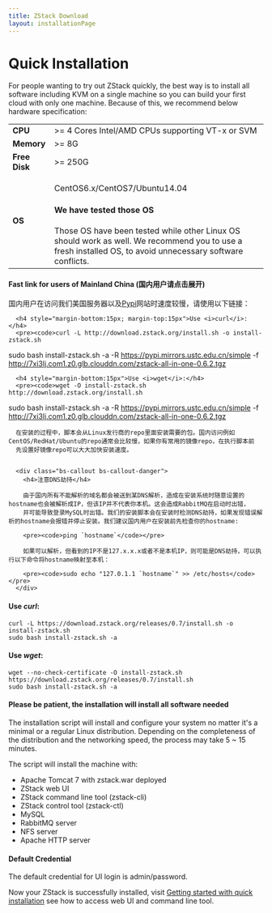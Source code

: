 ```yaml
---
title: ZStack Download
layout: installationPage
---
```


<h1 id="quickInstallation">Quick Installation</h1>

For people wanting to try out ZStack quickly, the best way is to install all software including KVM on a single machine so
you can build your first cloud with only one machine. Because of this, we recommend below hardware specification:

<table class="table table-striped table-bordered">
  <tr>
    <td><b>CPU</b></td>
    <td>>= 4 Cores Intel/AMD CPUs supporting VT-x or SVM</td>
  </tr>
  <tr>
    <td><b>Memory</b></td>
    <td>>= 8G</td>
  </tr>
  <tr>
    <td><b>Free Disk</b></td>
    <td>>= 250G</td>
  </tr>
  <tr>
    <td><b>OS</b></td>
    <td>
      <p>CentOS6.x/CentOS7/Ubuntu14.04</p>
      <div class="bs-callout bs-callout-info">
        <h4>We have tested those OS</h4>
        Those OS have been tested while other Linux OS should work as well.
        We recommend you to use a fresh installed OS, to avoid unnecessary software conflicts. 
      </div>
    </td>
  </tr>
</table>

<div class="bs-callout bs-callout-success">
  <h4 class="hand" data-toggle="collapse" data-target="#china">Fast link for users of Mainland China (国内用户请点击展开)</h4>
  <div id="china" class="collapse">
      国内用户在访问我们美国服务器以及<a href="https://pypi.python.org/pypi">Pypi</a>网站时速度较慢，请使用以下链接：
      
      <h4 style="margin-bottom:15px; margin-top:15px">Use <i>curl</i>:</h4>
      <pre><code>curl -L http://download.zstack.org/install.sh -o install-zstack.sh
sudo bash install-zstack.sh -a -R https://pypi.mirrors.ustc.edu.cn/simple -f http://7xi3lj.com1.z0.glb.clouddn.com/zstack-all-in-one-0.6.2.tgz</code></pre>
      
      <h4 style="margin-bottom:15px">Use <i>wget</i>:</h4>
      <pre><code>wget -O install-zstack.sh http://download.zstack.org/install.sh
sudo bash install-zstack.sh -a -R https://pypi.mirrors.ustc.edu.cn/simple -f http://7xi3lj.com1.z0.glb.clouddn.com/zstack-all-in-one-0.6.2.tgz</code></pre>
      
      在安装的过程中，脚本会从Linux发行商的repo里面安装需要的包。国内访问例如CentOS/RedHat/Ubuntu的repo通常会比较慢，如果你有常用的镜像repo，在执行脚本前
      先设置好镜像repo可以大大加快安装速度。
      
      
      <div class="bs-callout bs-callout-danger">
        <h4>注意DNS劫持</h4>
        
        由于国内所有不能解析的域名都会被送到某DNS解析，造成在安装系统时随意设置的hostname也会被解析成IP，但该IP并不代表你本机。这会造成RabbitMQ在启动时出错，
        并可能导致登录MySQL时出错。我们的安装脚本会在安装时检测DNS劫持，如果发现错误解析的hostname会报错并停止安装。我们建议国内用户在安装前先检查你的hostname:
        
        <pre><code>ping `hostname`</code></pre>
        
        如果可以解析，但看到的IP不是127.x.x.x或者不是本机IP，则可能是DNS劫持，可以执行以下命令将hostname映射至本机：
        
        <pre><code>sudo echo "127.0.1.1 `hostname`" >> /etc/hosts</code></pre>
      </div>
  </div>
</div>

#### Use *curl*:

    curl -L https://download.zstack.org/releases/0.7/install.sh -o install-zstack.sh
    sudo bash install-zstack.sh -a
    
#### Use *wget*:

    wget --no-check-certificate -O install-zstack.sh https://download.zstack.org/releases/0.7/install.sh
    sudo bash install-zstack.sh -a

    
<div class="bs-callout bs-callout-warning">
  <h4>Please be patient, the installation will install all software needed</h4>
  The installation script will install and configure your system no matter it's a minimal or a regular Linux distribution.
  Depending on the completeness of the distribution and the networking speed, the process may take 5 ~ 15 minutes. 
</div>


    
The script will install the machine with:

* Apache Tomcat 7 with zstack.war deployed
* ZStack web UI
* ZStack command line tool (zstack-cli)
* ZStack control tool (zstack-ctl)
* MySQL
* RabbitMQ server
* NFS server
* Apache HTTP server

<div class="bs-callout bs-callout-info">
  <h4>Default Credential</h4>
  
  The default credential for UI login is admin/password.
</div>

Now your ZStack is successfully installed, visit [Getting started with quick installation](../documentation/getstart-quick.html) see how to access web UI and command line tool.
